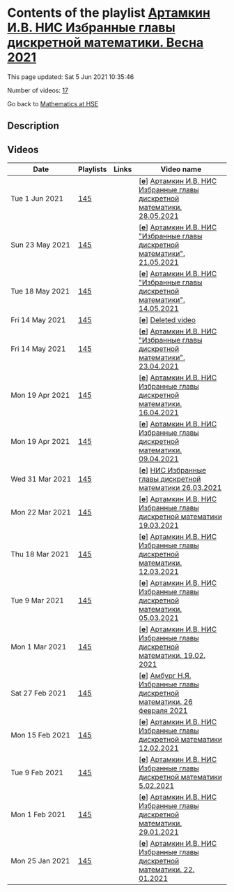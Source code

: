 # Contents of the playlist [Артамкин И.В. НИС Избранные главы дискретной математики. Весна 2021](https://www.youtube.com/playlist?list=PLq3E5oubNNoCUzWYgpM7wgnwcVR2GVb61)

This page updated: Sat 5 Jun 2021 10:35:46

Number of videos: [17](#videos)

Go back to [Mathematics at HSE](../README.md)

## Description



## Videos

|Date|Playlists|Links|Video name|
|---|---|---|---|
| Tue&nbsp;1&nbsp;Jun&nbsp;2021 | [145](../playlists/145 "Артамкин И.В. НИС Избранные главы дискретной математики. Весна 2021") |  | [[**e**](https://studio.youtube.com/video/qV2J5IqT-GA/edit "Edit")] [Артамкин И.В. НИС Избранные главы дискретной математики. 28.05.2021](https://www.youtube.com/watch?v=qV2J5IqT-GA&list=PLq3E5oubNNoCUzWYgpM7wgnwcVR2GVb61) |
| Sun&nbsp;23&nbsp;May&nbsp;2021 | [145](../playlists/145 "Артамкин И.В. НИС Избранные главы дискретной математики. Весна 2021") |  | [[**e**](https://studio.youtube.com/video/T1FDe1MdyMA/edit "Edit")] [Артамкин И.В. НИС "Избранные главы дискретной математики". 21.05.2021](https://www.youtube.com/watch?v=T1FDe1MdyMA&list=PLq3E5oubNNoCUzWYgpM7wgnwcVR2GVb61) |
| Tue&nbsp;18&nbsp;May&nbsp;2021 | [145](../playlists/145 "Артамкин И.В. НИС Избранные главы дискретной математики. Весна 2021") |  | [[**e**](https://studio.youtube.com/video/BKD7oaq1Ps8/edit "Edit")] [Артамкин И.В. НИС "Избранные главы дискретной математики". 14.05.2021](https://www.youtube.com/watch?v=BKD7oaq1Ps8&list=PLq3E5oubNNoCUzWYgpM7wgnwcVR2GVb61) |
| Fri&nbsp;14&nbsp;May&nbsp;2021 | [145](../playlists/145 "Артамкин И.В. НИС Избранные главы дискретной математики. Весна 2021") |  | [[**e**](https://studio.youtube.com/video/hTUOBx4cJmo/edit "Edit")] [Deleted video](https://www.youtube.com/watch?v=hTUOBx4cJmo&list=PLq3E5oubNNoCUzWYgpM7wgnwcVR2GVb61 "This video is unavailable.") |
| Fri&nbsp;14&nbsp;May&nbsp;2021 | [145](../playlists/145 "Артамкин И.В. НИС Избранные главы дискретной математики. Весна 2021") |  | [[**e**](https://studio.youtube.com/video/SJwkD3z_lKc/edit "Edit")] [Артамкин И.В. НИС "Избранные главы дискретной математики". 23.04.2021](https://www.youtube.com/watch?v=SJwkD3z_lKc&list=PLq3E5oubNNoCUzWYgpM7wgnwcVR2GVb61) |
| Mon&nbsp;19&nbsp;Apr&nbsp;2021 | [145](../playlists/145 "Артамкин И.В. НИС Избранные главы дискретной математики. Весна 2021") |  | [[**e**](https://studio.youtube.com/video/cTCRQgip2TA/edit "Edit")] [Артамкин И.В. НИС Избранные главы дискретной математики. 16.04.2021](https://www.youtube.com/watch?v=cTCRQgip2TA&list=PLq3E5oubNNoCUzWYgpM7wgnwcVR2GVb61) |
| Mon&nbsp;19&nbsp;Apr&nbsp;2021 | [145](../playlists/145 "Артамкин И.В. НИС Избранные главы дискретной математики. Весна 2021") |  | [[**e**](https://studio.youtube.com/video/h-Wj05H1w10/edit "Edit")] [Артамкин И.В. НИС Избранные главы дискретной математики. 09.04.2021](https://www.youtube.com/watch?v=h-Wj05H1w10&list=PLq3E5oubNNoCUzWYgpM7wgnwcVR2GVb61) |
| Wed&nbsp;31&nbsp;Mar&nbsp;2021 | [145](../playlists/145 "Артамкин И.В. НИС Избранные главы дискретной математики. Весна 2021") |  | [[**e**](https://studio.youtube.com/video/mdW4sroWH4Q/edit "Edit")] [НИС Избранные главы дискретной математики 26.03.2021](https://www.youtube.com/watch?v=mdW4sroWH4Q&list=PLq3E5oubNNoCUzWYgpM7wgnwcVR2GVb61) |
| Mon&nbsp;22&nbsp;Mar&nbsp;2021 | [145](../playlists/145 "Артамкин И.В. НИС Избранные главы дискретной математики. Весна 2021") |  | [[**e**](https://studio.youtube.com/video/kmT9mhRP6tY/edit "Edit")] [Артамкин И.В. НИС Избранные главы дискретной математики 19.03.2021](https://www.youtube.com/watch?v=kmT9mhRP6tY&list=PLq3E5oubNNoCUzWYgpM7wgnwcVR2GVb61) |
| Thu&nbsp;18&nbsp;Mar&nbsp;2021 | [145](../playlists/145 "Артамкин И.В. НИС Избранные главы дискретной математики. Весна 2021") |  | [[**e**](https://studio.youtube.com/video/XaXApaFRIf0/edit "Edit")] [Артамкин И.В. НИС Избранные главы дискретной математики. 12.03.2021](https://www.youtube.com/watch?v=XaXApaFRIf0&list=PLq3E5oubNNoCUzWYgpM7wgnwcVR2GVb61) |
| Tue&nbsp;9&nbsp;Mar&nbsp;2021 | [145](../playlists/145 "Артамкин И.В. НИС Избранные главы дискретной математики. Весна 2021") |  | [[**e**](https://studio.youtube.com/video/z0uI71Bcn1U/edit "Edit")] [Артамкин И.В. НИС Избранные главы дискретной математики.  05.03.2021](https://www.youtube.com/watch?v=z0uI71Bcn1U&list=PLq3E5oubNNoCUzWYgpM7wgnwcVR2GVb61) |
| Mon&nbsp;1&nbsp;Mar&nbsp;2021 | [145](../playlists/145 "Артамкин И.В. НИС Избранные главы дискретной математики. Весна 2021") |  | [[**e**](https://studio.youtube.com/video/LG3vtaiqWqI/edit "Edit")] [Артамкин И.В. НИС Избранные главы дискретной математики. 19.02. 2021](https://www.youtube.com/watch?v=LG3vtaiqWqI&list=PLq3E5oubNNoCUzWYgpM7wgnwcVR2GVb61) |
| Sat&nbsp;27&nbsp;Feb&nbsp;2021 | [145](../playlists/145 "Артамкин И.В. НИС Избранные главы дискретной математики. Весна 2021") |  | [[**e**](https://studio.youtube.com/video/zNy3ASjX6W8/edit "Edit")] [Амбург Н.Я. Избранные главы дискретной математики. 26 февраля 2021](https://www.youtube.com/watch?v=zNy3ASjX6W8&list=PLq3E5oubNNoCUzWYgpM7wgnwcVR2GVb61) |
| Mon&nbsp;15&nbsp;Feb&nbsp;2021 | [145](../playlists/145 "Артамкин И.В. НИС Избранные главы дискретной математики. Весна 2021") |  | [[**e**](https://studio.youtube.com/video/N8O3YmfL328/edit "Edit")] [Артамкин И.В. НИС Избранные главы дискретной математики 12.02.2021](https://www.youtube.com/watch?v=N8O3YmfL328&list=PLq3E5oubNNoCUzWYgpM7wgnwcVR2GVb61) |
| Tue&nbsp;9&nbsp;Feb&nbsp;2021 | [145](../playlists/145 "Артамкин И.В. НИС Избранные главы дискретной математики. Весна 2021") |  | [[**e**](https://studio.youtube.com/video/AdJhmc-0GiQ/edit "Edit")] [Артамкин И.В.  НИС Избранные главы дискретной математики 5.02.2021](https://www.youtube.com/watch?v=AdJhmc-0GiQ&list=PLq3E5oubNNoCUzWYgpM7wgnwcVR2GVb61) |
| Mon&nbsp;1&nbsp;Feb&nbsp;2021 | [145](../playlists/145 "Артамкин И.В. НИС Избранные главы дискретной математики. Весна 2021") |  | [[**e**](https://studio.youtube.com/video/Q01UExsvsO0/edit "Edit")] [Артамкин И.В. НИС Избранные главы дискретной математики. 29.01.2021](https://www.youtube.com/watch?v=Q01UExsvsO0&list=PLq3E5oubNNoCUzWYgpM7wgnwcVR2GVb61) |
| Mon&nbsp;25&nbsp;Jan&nbsp;2021 | [145](../playlists/145 "Артамкин И.В. НИС Избранные главы дискретной математики. Весна 2021") |  | [[**e**](https://studio.youtube.com/video/SLzCRMIY9P8/edit "Edit")] [Артамкин И.В. НИС Избранные главы дискретной математики. 22. 01.2021](https://www.youtube.com/watch?v=SLzCRMIY9P8&list=PLq3E5oubNNoCUzWYgpM7wgnwcVR2GVb61) |
